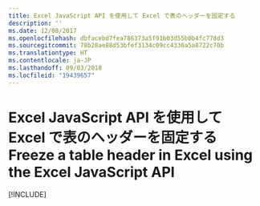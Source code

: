 ```yaml
---
title: Excel JavaScript API を使用して Excel で表のヘッダーを固定する
description: ''
ms.date: 12/08/2017
ms.openlocfilehash: dbfacebd7fea786373a5f91b03d55b0b4fc778d3
ms.sourcegitcommit: 78b28ae88d53bfef3134c09cc4336a5a8722c70b
ms.translationtype: HT
ms.contentlocale: ja-JP
ms.lasthandoff: 09/03/2018
ms.locfileid: "19439657"
---
```

# <a name="freeze-a-table-header-in-excel-using-the-excel-javascript-api"></a><span data-ttu-id="85f35-102">Excel JavaScript API を使用して Excel で表のヘッダーを固定する</span><span class="sxs-lookup"><span data-stu-id="85f35-102">Freeze a table header in Excel using the Excel JavaScript API</span></span>

[!INCLUDE[](../includes/excel-tutorial-freeze-header.md)]